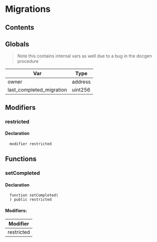 # Migrations





## Contents
<!-- START doctoc -->
<!-- END doctoc -->

## Globals

> Note this contains internal vars as well due to a bug in the docgen procedure

| Var | Type |
| --- | --- |
| owner | address |
| last_completed_migration | uint256 |


## Modifiers

### restricted


#### Declaration
```solidity
  modifier restricted
```



## Functions

### setCompleted


#### Declaration
```solidity
  function setCompleted(
  ) public restricted
```

#### Modifiers:
| Modifier |
| --- |
| restricted |





